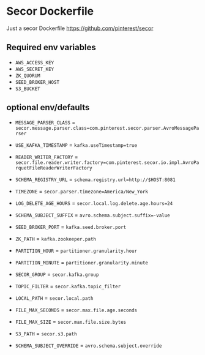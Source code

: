 # Secor Dockerfile

Just a secor Dockerfile
https://github.com/pinterest/secor

## Required env variables
- `AWS_ACCESS_KEY`
- `AWS_SECRET_KEY`
- `ZK_QUORUM`
- `SEED_BROKER_HOST`
- `S3_BUCKET`

## optional env/defaults

- `MESSAGE_PARSER_CLASS` = `secor.message.parser.class=com.pinterest.secor.parser.AvroMessageParser`
- `USE_KAFKA_TIMESTAMP` = `kafka.useTimestamp=true`
- `READER_WRITER_FACTORY` = `secor.file.reader.writer.factory=com.pinterest.secor.io.impl.AvroParquetFileReaderWriterFactory`
- `SCHEMA_REGISTRY_URL` = `schema.registry.url=http://$HOST:8081`
- `TIMEZONE` = `secor.parser.timezone=America/New_York`
- `LOG_DELETE_AGE_HOURS` = `secor.local.log.delete.age.hours=24`
- `SCHEMA_SUBJECT_SUFFIX` = `avro.schema.subject.suffix=-value`

- `SEED_BROKER_PORT` = `kafka.seed.broker.port`
- `ZK_PATH` = `kafka.zookeeper.path`
- `PARTITION_HOUR` = `partitioner.granularity.hour`
- `PARTITION_MINUTE` = `partitioner.granularity.minute`
- `SECOR_GROUP` = `secor.kafka.group`
- `TOPIC_FILTER` = `secor.kafka.topic_filter`
- `LOCAL_PATH` = `secor.local.path`
- `FILE_MAX_SECONDS` = `secor.max.file.age.seconds`
- `FILE_MAX_SIZE` = `secor.max.file.size.bytes`
- `S3_PATH` = `secor.s3.path`
- `SCHEMA_SUBJECT_OVERRIDE` = `avro.schema.subject.override`
